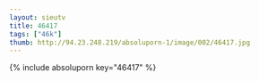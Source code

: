 ```yaml
--- 
layout: sieutv
title: 46417
tags: ["46k"]
thumb: http://94.23.248.219/absoluporn-1/image/002/46417.jpg
---
```

{% include absoluporn key="46417" %} 

